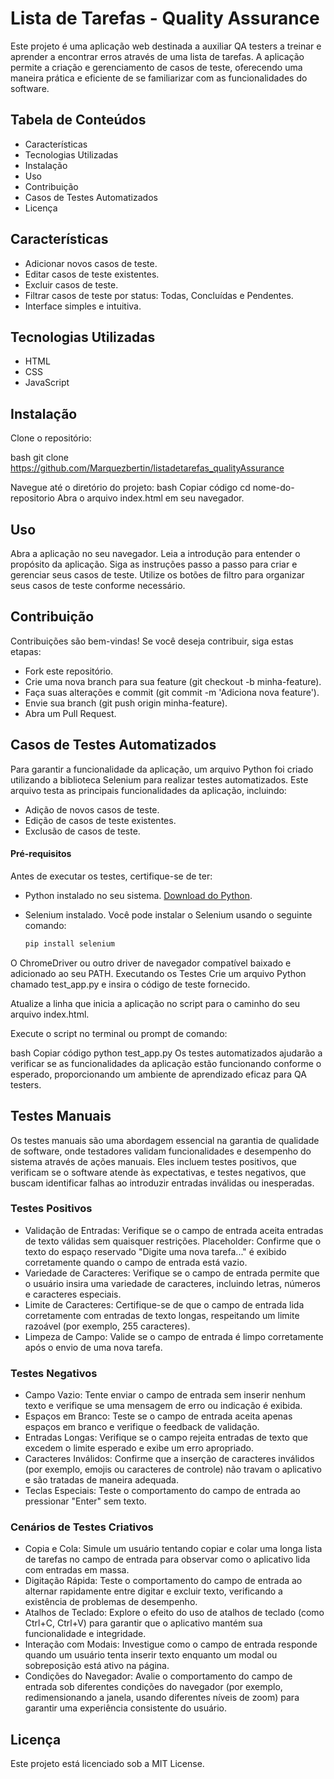 # Lista de Tarefas - Quality Assurance
Este projeto é uma aplicação web destinada a auxiliar QA testers a treinar e aprender a encontrar erros através de uma lista de tarefas. A aplicação permite a criação e gerenciamento de casos de teste, oferecendo uma maneira prática e eficiente de se familiarizar com as funcionalidades do software.

## Tabela de Conteúdos
* Características
* Tecnologias Utilizadas
* Instalação
* Uso
* Contribuição
* Casos de Testes Automatizados
* Licença

## Características
* Adicionar novos casos de teste.
* Editar casos de teste existentes.
* Excluir casos de teste.
* Filtrar casos de teste por status: Todas, Concluídas e Pendentes.
* Interface simples e intuitiva.

## Tecnologias Utilizadas
* HTML
* CSS
* JavaScript

## Instalação
Clone o repositório:

bash
git clone https://github.com/Marquezbertin/listadetarefas_qualityAssurance

Navegue até o diretório do projeto:
bash
Copiar código
cd nome-do-repositorio
Abra o arquivo index.html em seu navegador.

## Uso
Abra a aplicação no seu navegador.
Leia a introdução para entender o propósito da aplicação.
Siga as instruções passo a passo para criar e gerenciar seus casos de teste.
Utilize os botões de filtro para organizar seus casos de teste conforme necessário.

## Contribuição
Contribuições são bem-vindas! Se você deseja contribuir, siga estas etapas:
* Fork este repositório.
* Crie uma nova branch para sua feature (git checkout -b minha-feature).
* Faça suas alterações e commit (git commit -m 'Adiciona nova feature').
* Envie sua branch (git push origin minha-feature).
* Abra um Pull Request.

## Casos de Testes Automatizados 
Para garantir a funcionalidade da aplicação, um arquivo Python foi criado utilizando a biblioteca Selenium para realizar testes automatizados. Este arquivo testa as principais funcionalidades da aplicação, incluindo:

- Adição de novos casos de teste.
- Edição de casos de teste existentes.
- Exclusão de casos de teste.

#### Pré-requisitos

Antes de executar os testes, certifique-se de ter:

- Python instalado no seu sistema. [Download do Python](https://www.python.org/downloads/).
- Selenium instalado. Você pode instalar o Selenium usando o seguinte comando:

  ```bash
  pip install selenium
O ChromeDriver ou outro driver de navegador compatível baixado e adicionado ao seu PATH.
Executando os Testes
Crie um arquivo Python chamado test_app.py e insira o código de teste fornecido.

Atualize a linha que inicia a aplicação no script para o caminho do seu arquivo index.html.

Execute o script no terminal ou prompt de comando:

bash
Copiar código
python test_app.py
Os testes automatizados ajudarão a verificar se as funcionalidades da aplicação estão funcionando conforme o esperado, proporcionando um ambiente de aprendizado eficaz para QA testers.

## Testes Manuais 
Os testes manuais são uma abordagem essencial na garantia de qualidade de software, onde testadores validam funcionalidades e desempenho do sistema através de ações manuais. Eles incluem testes positivos, que verificam se o software atende às expectativas, e testes negativos, que buscam identificar falhas ao introduzir entradas inválidas ou inesperadas.

### Testes Positivos
* Validação de Entradas: Verifique se o campo de entrada aceita entradas de texto válidas sem quaisquer restrições.
Placeholder: Confirme que o texto do espaço reservado "Digite uma nova tarefa..." é exibido corretamente quando o campo de entrada está vazio.
* Variedade de Caracteres: Verifique se o campo de entrada permite que o usuário insira uma variedade de caracteres, incluindo letras, números e caracteres especiais.
* Limite de Caracteres: Certifique-se de que o campo de entrada lida corretamente com entradas de texto longas, respeitando um limite razoável (por exemplo, 255 caracteres).
* Limpeza de Campo: Valide se o campo de entrada é limpo corretamente após o envio de uma nova tarefa.

### Testes Negativos
* Campo Vazio: Tente enviar o campo de entrada sem inserir nenhum texto e verifique se uma mensagem de erro ou indicação é exibida.
* Espaços em Branco: Teste se o campo de entrada aceita apenas espaços em branco e verifique o feedback de validação.
* Entradas Longas: Verifique se o campo rejeita entradas de texto que excedem o limite esperado e exibe um erro apropriado.
* Caracteres Inválidos: Confirme que a inserção de caracteres inválidos (por exemplo, emojis ou caracteres de controle) não travam o aplicativo e são tratadas de maneira adequada.
* Teclas Especiais: Teste o comportamento do campo de entrada ao pressionar "Enter" sem texto.

### Cenários de Testes Criativos
* Copia e Cola: Simule um usuário tentando copiar e colar uma longa lista de tarefas no campo de entrada para observar como o aplicativo lida com entradas em massa.
* Digitação Rápida: Teste o comportamento do campo de entrada ao alternar rapidamente entre digitar e excluir texto, verificando a existência de problemas de desempenho.
* Atalhos de Teclado: Explore o efeito do uso de atalhos de teclado (como Ctrl+C, Ctrl+V) para garantir que o aplicativo mantém sua funcionalidade e integridade.
* Interação com Modais: Investigue como o campo de entrada responde quando um usuário tenta inserir texto enquanto um modal ou sobreposição está ativo na página.
* Condições do Navegador: Avalie o comportamento do campo de entrada sob diferentes condições do navegador (por exemplo, redimensionando a janela, usando diferentes níveis de zoom) para garantir uma experiência consistente do usuário.

## Licença
Este projeto está licenciado sob a MIT License.